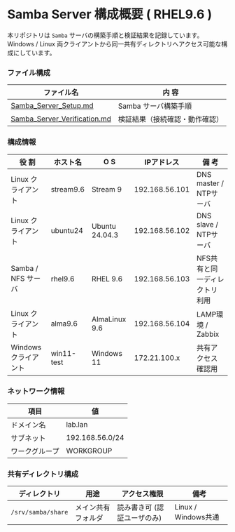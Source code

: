 # Samba Server 構成概要 ( RHEL9.6 )  
本リポジトリは `Samba` サーバの構築手順と検証結果を記録しています。
Windows / Linux 両クライアントから同一共有ディレクトリへアクセス可能な構成にしています。

### ファイル構成  
| ファイル名 | 内 容 |
|-------------|------|
| [Samba_Server_Setup.md](./Samba_Server_Setup.md) | Samba サーバ構築手順 |
| [Samba_Server_Verification.md](./Samba_Server_Verification.md) | 検証結果（接続確認・動作確認） |

### 構成情報  
| 役 割 | ホスト名 | O S | IPアドレス | 備 考 |
|------|---------|----|-------------|------|
| Linux クライアント | stream9.6 | Stream 9 | 192.168.56.101 | DNS master / NTPサーバ |
| Linux クライアント | ubuntu24 | Ubuntu 24.04.3 | 192.168.56.102 | DNS slave / NTPサーバ |
| Samba / NFS サーバ | rhel9.6 | RHEL 9.6 | 192.168.56.103 | NFS共有と同一ディレクトリ利用 |
| Linux クライアント | alma9.6 | AlmaLinux 9.6 | 192.168.56.104 | LAMP環境 / Zabbix |
| Windows クライアント | win11-test | Windows 11 | 172.21.100.x | 共有アクセス確認用 |

### ネットワーク情報
| 項目 | 値 |
|------|----|
| ドメイン名 | lab.lan |
| サブネット | 192.168.56.0/24 |
| ワークグループ | WORKGROUP |

### 共有ディレクトリ構成  
| ディレクトリ | 用途 | アクセス権限 | 備考 |
|---------------|------|----------------|------|
| `/srv/samba/share` | メイン共有フォルダ | 読み書き可 (認証ユーザのみ) | Linux / Windows共通 |
